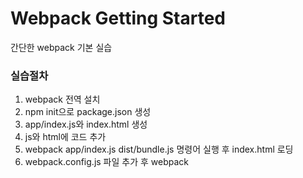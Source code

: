 Webpack Getting Started
===
간단한 webpack 기본 실습

### 실습절차
1. webpack 전역 설치
2. npm init으로 package.json 생성
3. app/index.js와 index.html 생성
4. js와 html에 코드 추가
5. webpack app/index.js dist/bundle.js 명령어 실행 후 index.html 로딩
6. webpack.config.js 파일 추가 후 webpack
